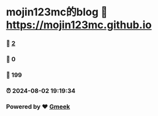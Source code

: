 # mojin123mc的blog :link: https://mojin123mc.github.io 
### :page_facing_up: [2](https://mojin123mc.github.io/tag.html) 
### :speech_balloon: 0 
### :hibiscus: 199 
### :alarm_clock: 2024-08-02 19:19:34 
### Powered by :heart: [Gmeek](https://github.com/Meekdai/Gmeek)
